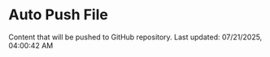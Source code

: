# Auto Push File

Content that will be pushed to GitHub repository.
Last updated: 07/21/2025, 04:00:42 AM